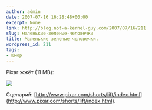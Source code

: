 ```yaml
---
author: admin
date: 2007-07-16 16:28:48+00:00
excerpt: None
link: http://blog.not-a-kernel-guy.com/2007/07/16/211
slug: маленькие-зеленые-человечки
title: Маленькие зеленые человечки.
wordpress_id: 211
tags:
- Юмор
---
```


Pixar жжёт (11 MB):

[![](http://blog.not-a-kernel-guy.com/wp-content/uploads/2007/07/pixar.jpg)](http://blog.not-a-kernel-guy.com/wp-content/uploads/2007/07/pixar.wmv)

Сценарий: [http://www.pixar.com/shorts/lift/index.html](http://www.pixar.com/shorts/lift/index.html).
